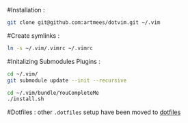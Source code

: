 #Installation :

```sh
git clone git@github.com:artmees/dotvim.git ~/.vim
```

#Create symlinks :

```sh
ln -s ~/.vim/.vimrc ~/.vimrc
```

#Initalizing Submodules Plugins :
```sh
cd ~/.vim/
git submodule update --init --recursive

cd ~/.vim/bundle/YouCompleteMe
./install.sh
```

#Dotfiles :
other `.dotfiles` setup have been moved to [dotfiles](https://bitbucket.org/artmees/dotfiles)
